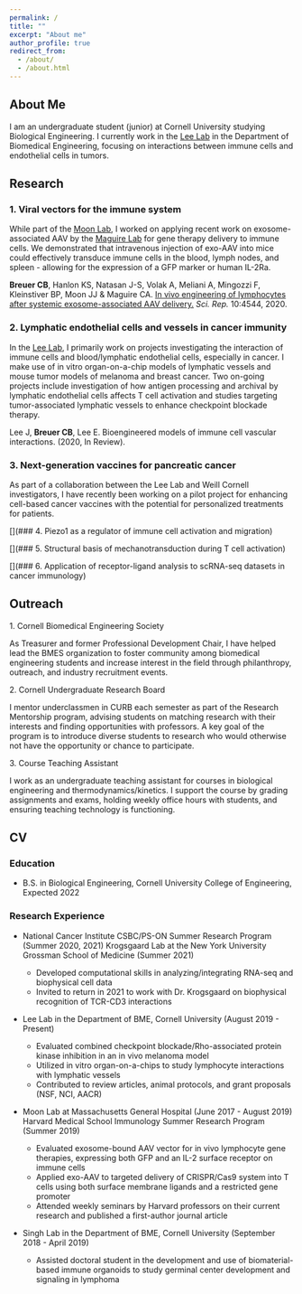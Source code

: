 ```yaml
---
permalink: /
title: ""
excerpt: "About me"
author_profile: true
redirect_from:
  - /about/
  - /about.html
---
```


## About Me

I am an undergraduate student (junior) at Cornell University studying Biological Engineering. I currently work in the [Lee Lab](https://leelab.bme.cornell.edu/) in the Department of Biomedical Engineering, focusing on interactions between immune cells and endothelial cells in tumors.

## Research

### 1. Viral vectors for the immune system

While part of the [Moon Lab](https://www.massgeneral.org/medicine/ciid/research-labs/james-moon), I worked on applying recent work on exosome-associated AAV by the [Maguire Lab](http://www.casey-maguire-laboratory.com/about) for gene therapy delivery to immune cells. We demonstrated that intravenous injection of exo-AAV into mice could effectively transduce immune cells in the blood, lymph nodes, and spleen - allowing for the expression of a GFP marker or human IL-2Ra.

**Breuer CB**, Hanlon KS, Natasan J-S, Volak A, Meliani A, Mingozzi F, Kleinstiver BP, Moon JJ & Maguire CA. [In vivo engineering of lymphocytes after systemic exosome-associated AAV delivery.](https://www.nature.com/articles/s41598-020-61518-w) *Sci. Rep.* 10:4544, 2020.

### 2. Lymphatic endothelial cells and vessels in cancer immunity

In the [Lee Lab](https://leelab.bme.cornell.edu/), I primarily work on projects investigating the interaction of immune cells and blood/lymphatic endothelial cells, especially in cancer. I make use of in vitro organ-on-a-chip models of lymphatic vessels and mouse tumor models of melanoma and breast cancer. Two on-going projects include investigation of how antigen processing and archival by lymphatic endothelial cells affects T cell activation and studies targeting tumor-associated lymphatic vessels to enhance checkpoint blockade therapy.

Lee J, **Breuer CB**, Lee E. Bioengineered models of immune cell vascular interactions. (2020, In Review).

### 3. Next-generation vaccines for pancreatic cancer

As part of a collaboration between the Lee Lab and Weill Cornell investigators, I have recently been working on a pilot project for enhancing cell-based cancer vaccines with the potential for personalized treatments for patients.

[](### 4. Piezo1 as a regulator of immune cell activation and migration)

[](### 5. Structural basis of mechanotransduction during T cell activation)

[](### 6. Application of receptor-ligand analysis to scRNA-seq datasets in cancer immunology)

## Outreach

1\. Cornell Biomedical Engineering Society

As Treasurer and former Professional Development Chair, I have helped lead the BMES organization to foster community among biomedical engineering students and increase interest in the field through philanthropy, outreach, and industry recruitment events.

2\. Cornell Undergraduate Research Board

I mentor underclassmen in CURB each semester as part of the Research Mentorship program, advising students on matching research with their interests and finding opportunities with professors. A key goal of the program is to introduce diverse students to research who would otherwise not have the opportunity or chance to participate.

3\. Course Teaching Assistant

I work as an undergraduate teaching assistant for courses in biological engineering and thermodynamics/kinetics. I support the course by grading assignments and exams, holding weekly office hours with students, and ensuring teaching technology is functioning.

## CV

### Education

* B.S. in Biological Engineering, Cornell University College of Engineering, Expected 2022

### Research Experience

* National Cancer Institute CSBC/PS-ON Summer Research Program (Summer 2020, 2021)
Krogsgaard Lab at the New York University Grossman School of Medicine (Summer 2021)
  * Developed computational skills in analyzing/integrating RNA-seq and biophysical cell data
  * Invited to return in 2021 to work with Dr. Krogsgaard on biophysical recognition of TCR-CD3 interactions

* Lee Lab in the Department of BME, Cornell University (August 2019 - Present)
  * Evaluated combined checkpoint blockade/Rho-associated protein kinase inhibition in an in vivo melanoma model
  * Utilized in vitro organ-on-a-chips to study lymphocyte interactions with lymphatic vessels
  * Contributed to review articles, animal protocols, and grant proposals (NSF, NCI, AACR)

* Moon Lab at Massachusetts General Hospital (June 2017 - August 2019)
Harvard Medical School Immunology Summer Research Program (Summer 2019)
  * Evaluated exosome-bound AAV vector for in vivo lymphocyte gene therapies, expressing both GFP and an IL-2 surface receptor on immune cells
  * Applied exo-AAV to targeted delivery of CRISPR/Cas9 system into T cells using both surface membrane ligands and a restricted gene promoter
  * Attended weekly seminars by Harvard professors on their current research and published a first-author journal article

* Singh Lab in the Department of BME, Cornell University (September 2018 - April 2019)
  * Assisted doctoral student in the development and use of biomaterial-based immune organoids to study germinal center development and signaling in lymphoma
